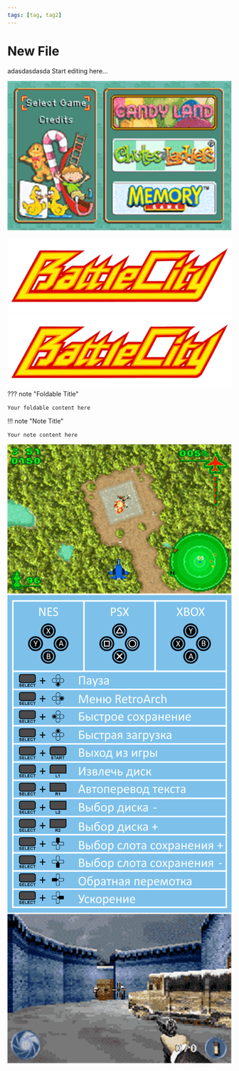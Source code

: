 ```yaml
---
tags: [tag, tag2]
---
```


# New File
adasdasdasda
Start editing here...

![3 Game Pack! - Candy Land + Chutes and Ladders + Original Memory Game (U)-screenshot.png](images/a6212004-4ccc-493f-b019-1f749a5cf8cb.png)

![208d01ef-33b4-4f49-aab3-8d841c03a196.png](images/208d01ef-33b4-4f49-aab3-8d841c03a196.png)
![173a683e-5454-44d6-9714-db3eac200d01.png](images/173a683e-5454-44d6-9714-db3eac200d01.png)
??? note "Foldable Title"

    Your foldable content here
!!! note "Note Title"

    Your note content here

![Ace Combat Advance (UE) [T-Rus Pirate]-screenshot.png](images/86759d17-506c-4486-be90-c6f11c4dea7a.png)
![63ec8389-59d1-4444-8697-e6c26c985018.png](images/63ec8389-59d1-4444-8697-e6c26c985018.png)
![007 - NightFire (UE) [T-Rus Pirate]-screenshot.png](images/1e68fa7e-5e6b-4d07-84b3-8c9fca15a368.png)
